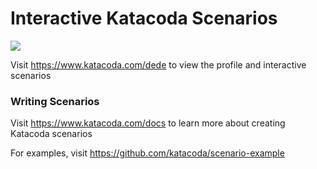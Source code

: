 # Interactive Katacoda Scenarios

[![](http://shields.katacoda.com/katacoda/dede/count.svg)](https://www.katacoda.com/dede "Get your profile on Katacoda.com")

Visit https://www.katacoda.com/dede to view the profile and interactive scenarios

### Writing Scenarios
Visit https://www.katacoda.com/docs to learn more about creating Katacoda scenarios

For examples, visit https://github.com/katacoda/scenario-example
